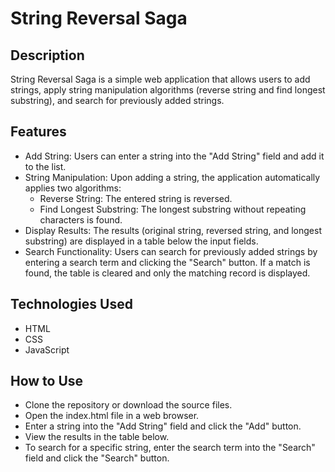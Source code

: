 # String Reversal Saga

## Description

String Reversal Saga is a simple web application that allows users to add strings, apply string manipulation 
algorithms (reverse string and find longest substring), and search for previously added strings.

## Features
- Add String: Users can enter a string into the "Add String" field and add it to the list.
- String Manipulation: Upon adding a string, the application automatically applies two algorithms:
   - Reverse String: The entered string is reversed.
   - Find Longest Substring: The longest substring without repeating characters is found.
- Display Results: The results (original string, reversed string, and longest substring) are displayed in a table below the input fields.
- Search Functionality: Users can search for previously added strings by entering a search term and clicking the "Search" button. If a match is found, the table is cleared and only the matching record is displayed.
## Technologies Used
- HTML
- CSS
- JavaScript

## How to Use
- Clone the repository or download the source files.
- Open the index.html file in a web browser.
- Enter a string into the "Add String" field and click the "Add" button.
- View the results in the table below.
- To search for a specific string, enter the search term into the "Search" field and click the "Search" button.
